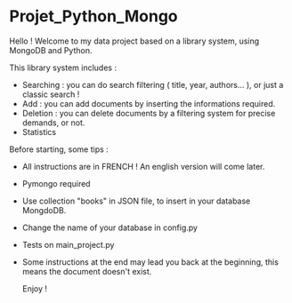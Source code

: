# Projet_Python_Mongo

Hello ! Welcome to my data project based on a library system, using MongoDB and Python.

This library system includes : 
- Searching : you can do search filtering ( title, year, authors... ), or just a classic search !
- Add : you can add documents by inserting the informations required.
- Deletion : you can delete documents by a filtering system for precise demands, or not.
- Statistics


Before starting, some tips :
- All instructions are in FRENCH ! An english version will come later.
- Pymongo required
- Use collection "books" in JSON file, to insert in your database MongdoDB.
- Change the name of your database in config.py
- Tests on main_project.py
- Some instructions at the end may lead you back at the beginning, this means the document doesn't exist. 

  Enjoy !
